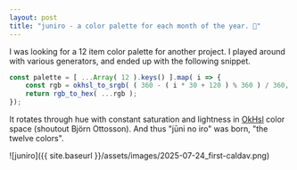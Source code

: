 ```yaml
---
layout: post
title: "juniro - a color palette for each month of the year. 📆"
---
```


I was looking for a 12 item color palette for another project.
I played around with various generators, and ended up with the following snippet. 

```js
const palette = [ ...Array( 12 ).keys() ].map( i => {
    const rgb = okhsl_to_srgb( ( 360 - ( i * 30 + 120 ) % 360 ) / 360, 0.8, 0.7 );
    return rgb_to_hex( ...rgb );
});
```

It rotates through hue with constant saturation and lightness in [OkHsl](https://bottosson.github.io/posts/oklab/) color space (shoutout Björn Ottosson).
And thus "jūni no iro" was born, "the twelve colors".

![juniro]({{ site.baseurl }}/assets/images/2025-07-24_first-caldav.png)